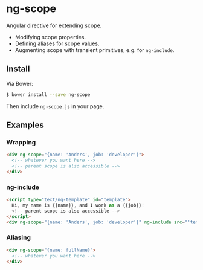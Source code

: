 ng-scope
========

Angular directive for extending scope.

- Modifying scope properties.
- Defining aliases for scope values.
- Augmenting scope with transient primitives, e.g. for `ng-include`.

## Install

Via Bower:

```sh
$ bower install --save ng-scope
```

Then include `ng-scope.js` in your page.

## Examples

### Wrapping

```html
<div ng-scope="{name: 'Anders', job: 'developer'}">
  <!-- whatever you want here -->
  <!-- parent scope is also accessible -->
</div>
```
### ng-include

```html
<script type="text/ng-template" id="template">
  Hi, my name is {{name}}, and I work as a {{job}}!
  <!-- parent scope is also accessible -->
</script>
<div ng-scope="{name: 'Anders', job: 'developer'}" ng-include src="'template'"></div>
```

### Aliasing

```html
<div ng-scope="{name: fullName}">
  <!-- whatever you want here -->
</div>
```
